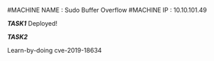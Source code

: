 #MACHINE NAME : Sudo Buffer Overflow
#MACHINE IP : 10.10.101.49


***TASK1***
Deployed!

***TASK2***

Learn-by-doing
cve-2019-18634